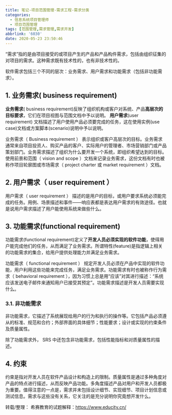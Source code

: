 ```yaml
---
title: 笔记-项目范围管理-需求工程-需求分类
categories:
  - 信息系统项目管理师
  - 项目范围管理
tags: [范围管理,需求管理,需求开发]
abbrlink: '6030'
date: 2020-05-23 23:50:46
---
```


“需求”指的是由项目接受的或项目产生的产品和产品构件需求，包括由组织征集的对项目的需求。这种需求既有技术性的，也有非技术性的。

软件需求包括三个不同的层次：业务需求、用户需求和功能需求（包括非功能需求）。

<!-- more -->

## 1. 业务需求( business requirement)

**业务需求**( business requirement)反映了组织机构或客户对系统、产品**高层次的目标要求**，它们在项目视图与范围文档中予以说明。
**用户需求**(user requirement) 文档描述了用户使用产品必须要完成的任务，这在使用实例(use case)文档或方案脚本(scenario)说明中予以说明。

业务需求（ Business requirement ） 表示组织或客户高层次的目标。业务需求通常来自项目投资人、购买产品的客户、实际用户的管理者、市场营销部门或产品策划部门。业务需求描述了组织为什么要开发一个系统，即组织希望达到的目标。使用前景和范围（ vision and scope ）文档来记录业务需求，这份文档有时也被称作项目轮廓图或市场需求（ project charter 或 market requirement ）文档。

## 2. 用户需求（ user requirement ）

用户需求（ user requirement ） 描述的是用户的目标，或用户要求系统必须能完成的任务。用例、场景描述和事件――响应表都是表达用户需求的有效途径。也就是说用户需求描述了用户能使用系统来做些什么。

## 3. 功能需求(functional requirement)

功能需求(functional requirement)定义了**开发人员必须实现的软件功能**，使得用户能完成他们的任务，从而满足了业务需求。所谓特性(feature)是指逻辑上相关的功能需求的集合，给用户提供处理能力并满足业务需求。

功能需求（ functional requirement ） 规定开发人员必须在产品中实现的软件功能，用户利用这些功能来完成任务，满足业务需求。功能需求有时也被称作行为需求（ behavioral requirement ），因为习惯上总是用“应该”对其进行描述：“系统应该发送电子邮件来通知用户已接受其预定”。功能需求描述是开发人员需要实现什么。

### 3.1. 非功能需求

非功能需求，它描述了系统展现给用户的行为和执行的操作等。它包括产品必须遵从的标准、规范和合约；外部界面的具体细节；性能要求；设计或实现的约束条件及质量属性。

除了功能需求外， SRS 中还包含非功能需求，包括性能指标和对质量属性的描述。

## 4. 约束

约束是指对开发人员在软件产品设计和构造上的限制。质量属性是通过多种角度对产品的特点进行描述，从而反映产品功能。多角度描述产品对用户和开发人员都极为重要。值得注意的一点是，需求并未包括设计细节、实现细节、项目计划信息或测试信息。需求与这些没有关系，它关注的是充分说明你究竟想开发什么。

转载/整理：
希赛教育的试题解释：<https://www.educity.cn/>
